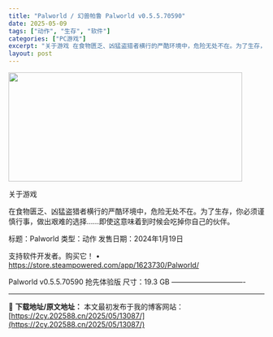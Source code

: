 ```yaml
---
title: "Palworld / 幻兽帕鲁 Palworld v0.5.5.70590"
date: 2025-05-09
tags: ["动作", "生存", "软件"]
categories: ["PC游戏"]
excerpt: "关于游戏 在食物匮乏、凶猛盗猎者横行的严酷环境中，危险无处不在。为了生存，你必须谨慎行事，做出艰难的选择……即使这意味着到时候会吃掉你自己的伙伴。 标题：Palworld 类型：动作 发售日期：2024年1月19日 支持软件开发者。购买它！ • https://store.steampowered.&hellip;"
layout: post
---
```


<img class="aligncenter size-full wp-image-13095" src="https://2cy.202588.cn/wp-content/uploads/2025/05/2025050905094737-1.webp" alt="" width="460" height="215" />

关于游戏

在食物匮乏、凶猛盗猎者横行的严酷环境中，危险无处不在。为了生存，你必须谨慎行事，做出艰难的选择……即使这意味着到时候会吃掉你自己的伙伴。

标题：Palworld
类型：动作
发售日期：2024年1月19日

支持软件开发者。购买它！
• https://store.steampowered.com/app/1623730/Palworld/

Palworld v0.5.5.70590 抢先体验版
尺寸：19.3 GB
——————————- 



---
📖 **下载地址/原文地址：** 本文最初发布于我的博客网站：[https://2cy.202588.cn/2025/05/13087/](https://2cy.202588.cn/2025/05/13087/)
